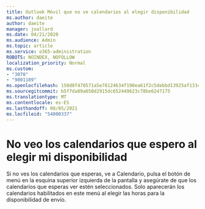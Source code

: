 ```yaml
---
title: Outlook Móvil que no ve calendarios al elegir disponibilidad
ms.author: daeite
author: daeite
manager: joallard
ms.date: 04/21/2020
ms.audience: Admin
ms.topic: article
ms.service: o365-administration
ROBOTS: NOINDEX, NOFOLLOW
localization_priority: Normal
ms.custom:
- "3070"
- "9001109"
ms.openlocfilehash: 150d0f470571a5e78124634f190ea61f2c5debbd13925af133c83b351bb6c6f8
ms.sourcegitcommit: b5f7da89a650d2915dc652449623c78be6247175
ms.translationtype: MT
ms.contentlocale: es-ES
ms.lasthandoff: 08/05/2021
ms.locfileid: "54000337"
---
```

# <a name="im-not-seeing-the-calendars-i-expect-when-choosing-my-availability"></a>No veo los calendarios que espero al elegir mi disponibilidad

Si no ves los calendarios que esperas, ve a Calendario, pulsa el botón de menú en la esquina superior izquierda de la pantalla y asegúrate de que los calendarios que esperas ver estén seleccionados. Solo aparecerán los calendarios habilitados en este menú al elegir las horas para la disponibilidad de envío.